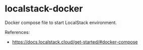 # localstack-docker
Docker compose file to start LocalStack environment.

References:
- https://docs.localstack.cloud/get-started/#docker-compose
